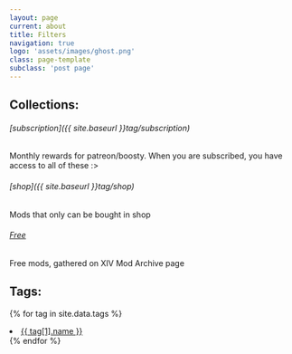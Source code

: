 ```yaml
---
layout: page
current: about
title: Filters
navigation: true
logo: 'assets/images/ghost.png'
class: page-template
subclass: 'post page'
---
```


## Collections:

###### [subscription]({{ site.baseurl }}tag/subscription)
Monthly rewards for patreon/boosty. When you are subscribed, you have access to all of these :>
###### [shop]({{ site.baseurl }}tag/shop)
Mods that only can be bought in shop
###### <a href="https://www.xivmodarchive.com/user/111283" target="_blank">Free</a>
Free mods, gathered on XIV Mod Archive page

## Tags:

{% for tag in site.data.tags %}
<li><a href="{{ site.baseurl }}tag/{{ tag[1].name }}">{{ tag[1].name }}</a></li>
{% endfor %}